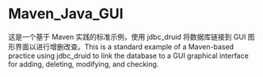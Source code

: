 # Maven_Java_GUI
这是一个基于 Maven 实践的标准示例，使用 jdbc_druid 将数据库链接到 GUI 图形界面以进行增删改查。This is a standard example of a Maven-based practice using jdbc_druid to link the database to a GUI graphical interface for adding, deleting, modifying, and checking.
